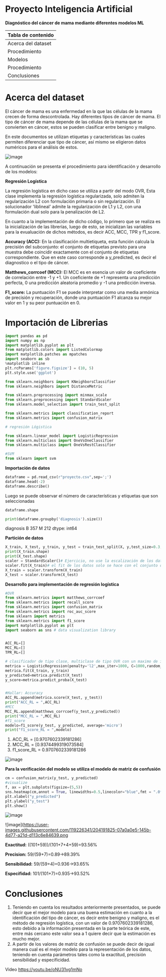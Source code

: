 # Proyecto Inteligencia Artificial 
**Diagnóstico del cáncer de mama mediante diferentes modelos ML**

| Tabla de contenido  
| ------------- 
| Acerca del dataset  
| Procedimiento
| Modelos 
| Procedimiento
| Conclusiones

# Acerca del dataset

El cáncer de mama es una enfermedad en la que las células de la mama crecen de forma descontrolada. Hay diferentes tipos de cáncer de mama. El tipo de cáncer de mama depende de las células de la mama que se convierten en cáncer, estos se pueden clasificar entre benigno y maligno. 

En este documentos se utilizan etiquetas y características las cuales permiten diferenciar que tipo de cáncer, así mismo se eligieron datos numéricos para el análisis de estos. 

![image](https://user-images.githubusercontent.com/119226341/204189027-3fb1fc46-338a-489f-9daf-de8666447422.png)

A continuación se presenta el procedimiento para identificación y desarrollo de los modelos: 

**Regresión Logística**

La regresión logística en dicho caso se utiliza a partir del  modo OVR, Esta clase implementa la regresión logística regularizada, solo admiten la regularización L2 con formulación primaria o sin regularización. El solucionador 'liblineal' admite la regularización de L1 y L2, con una formulación dual solo para la penalización de L2.

En cuanto a la implementación de dicho código, lo primero que se realiza es la inicialización de las librerías, luego de esto, se inicializan las variables para la evualuación de dichos métodos, es decir ACC, MCC, TPR y f1_score. 

**Accuracy (ACC):** En la clasificación multietiqueta, esta función calcula la precisión del subconjunto: el conjunto de etiquetas previsto para una muestra debe coincidir exactamente con el conjunto de etiquetas correspondiente. Que en este caso corresponde a y_predicted, es decir el diagnostico o el tipo de cáncer.


**Matthews_corrcoef (MCC):** El MCC es en esencia un valor de coeficiente de correlación entre -1 y +1. Un coeficiente de +1 representa una predicción perfecta, 0 una predicción aleatoria promedio y -1 una predicción inversa.

**F1_score:** La puntuación F1 se puede interpretar como una media armónica de precisión y recuperación, donde una puntuación F1 alcanza su mejor valor en 1 y su peor puntuación en 0.

# Importación de Librerias


```python
import pandas as pd
import numpy as np
import matplotlib.pyplot as plt
from matplotlib.colors import ListedColormap
import matplotlib.patches as mpatches
import seaborn as sb
%matplotlib inline
plt.rcParams['figure.figsize'] = (10, 5)
plt.style.use('ggplot')

from sklearn.neighbors import KNeighborsClassifier
from sklearn.neighbors import DistanceMetric

from sklearn.preprocessing import minmax_scale
from sklearn.preprocessing import StandardScaler
from sklearn.model_selection import train_test_split

from sklearn.metrics import classification_report
from sklearn.metrics import confusion_matrix

# regresión Lógistica

from sklearn.linear_model import LogisticRegression
from sklearn.multiclass import OneVsOneClassifier
from sklearn.multiclass import OneVsRestClassifier

#SVM
from sklearn import svm
```
**Importación de datos**

```python
dataframe = pd.read_csv(r"proyecto.csv",sep=';')
dataframe.head(-2)
dataframe.describe()
```
Luego se puede observar el número de características y etiquetas que son seleccionadas 

```python
dataframe.shape
```
```python
print(dataframe.groupby('diagnosis').size())
```

diagnosis
B    357
M    212
dtype: int64

**Partición de datos**
```python
X_train, X_test, y_train, y_test = train_test_split(X, y,test_size=0.3,train_size=0.7, random_state=0)
print(X_train.shape)
print(X_test.shape)
scaler = StandardScaler()# Ejercicio, no use la escalización de los datos a ver que tal funciona!
scaler.fit(X_train)# el fit de los datos solo se hace con el conjunto de entrenamiento!
X_train = scaler.transform(X_train)
X_test = scaler.transform(X_test)
```

**Desarrollo para implementación de regresión logística**

```python
#OVR
from sklearn.metrics import matthews_corrcoef
from sklearn.metrics import recall_score
from sklearn.metrics import confusion_matrix
from sklearn.metrics import roc_auc_score
from sklearn import metrics
from sklearn.metrics import f1_score
import matplotlib.pyplot as plt
import seaborn as sns # data visualization library


ACC_RL=[]
MCC_RL=[]
TPR_RL=[]

# clasificador de tipo clase, multiclase de tipo OVR con un maximo de iteraciones 100
metrica = LogisticRegression(penalty='l2',max_iter=1000, C=1000,random_state=0)
metrica.fit(X_train, y_train)
y_predicted=metrica.predict(X_test)
y_score=metrica.predict_proba(X_test)


#Hallar: Accuracy
ACC_RL.append(metrica.score(X_test, y_test))
print("ACC_RL = ",ACC_RL)
#MCC 
MCC_RL.append(matthews_corrcoef(y_test,y_predicted))
print("MCC_RL = ",MCC_RL)
#f1_score
modelo=f1_score(y_test, y_predicted, average='micro')
print("f1_score_RL = ",modelo)
```
1. ACC_RL =  [0.9707602339181286]
2. MCC_RL =  [0.9374499319073584]
3. f1_score_RL =  0.9707602339181286

![image](https://user-images.githubusercontent.com/119226341/204192076-56430393-10d1-4bd4-8ac8-90781d9a49e6.png)


**Para la verificación del modelo se utiliza el modelo de matriz de confusión**

```python
cm = confusion_matrix(y_test, y_predicted)
#visualize
f, ax = plt.subplots(figsize=(5,5))
sns.heatmap(cm,annot = True, linewidths=0.5,linecolor="blue",fmt = ".0f",ax=ax)
plt.xlabel("y_predicted")
plt.ylabel("y_test")
plt.show()
```

![image](https://user-images.githubusercontent.com/119226341/204193484-9befc849-710f-4c1d-83ae-c85358d6cf47.png)


![image](https://user-images.githubusercontent.com/119226341/204191825-07a0a0e5-145b-4d77-a21d-d113c6e84639.png

**Exactitud:** 
((101+59))/(101+7+4+59)=93.56%

**Precision:** 
59/(59+7)=0.89→89.39%

**Sensibilidad:** 
59/(59+4)=0.936→93.65%

**Especifidad:**
101/(101+7)=0.935→93.52%



# Conclusiones

1. Teniendo en cuenta los resultados anteriormente presentados, se puede decir que el mejor modelo para una buena estimación en cuanto a la identificación del tipo de cáncer, es decir entre benigno y maligno, es el método de regresión logística, con un valor de 0.9707602339181286, esto debido a la información presentada en la parte teórica de este, entre más cercano este valor sea a 1 quiere decir que la estimación es mucho mejor. 
2. A partir de los valores de matriz de confusión se puede decir de igual manera cual es el mejor modelo para la representación de los datos, teniendo en cuenta parámetros tales como la exactitud, precisión sensibilidad y especificidad. 

Video
https://youtu.be/oNU31vg1mNo
